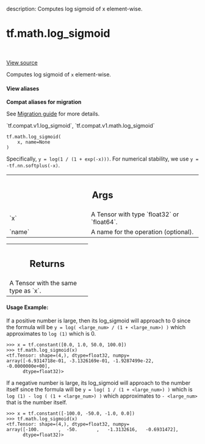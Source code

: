 description: Computes log sigmoid of x element-wise.

<div itemscope itemtype="http://developers.google.com/ReferenceObject">
<meta itemprop="name" content="tf.math.log_sigmoid" />
<meta itemprop="path" content="Stable" />
</div>

# tf.math.log_sigmoid

<!-- Insert buttons and diff -->

<table class="tfo-notebook-buttons tfo-api nocontent" align="left">

</table>

<a target="_blank" href="/code/stable/tensorflow/python/ops/math_ops.py">View source</a>



Computes log sigmoid of `x` element-wise.

<section class="expandable">
  <h4 class="showalways">View aliases</h4>
  <p>
<b>Compat aliases for migration</b>
<p>See
<a href="https://www.tensorflow.org/guide/migrate">Migration guide</a> for
more details.</p>
<p>`tf.compat.v1.log_sigmoid`, `tf.compat.v1.math.log_sigmoid`</p>
</p>
</section>

<pre class="devsite-click-to-copy prettyprint lang-py tfo-signature-link">
<code>tf.math.log_sigmoid(
    x, name=None
)
</code></pre>



<!-- Placeholder for "Used in" -->

Specifically, `y = log(1 / (1 + exp(-x)))`.  For numerical stability,
we use `y = -tf.nn.softplus(-x)`.

<!-- Tabular view -->
 <table class="responsive fixed orange">
<colgroup><col width="214px"><col></colgroup>
<tr><th colspan="2"><h2 class="add-link">Args</h2></th></tr>

<tr>
<td>
`x`
</td>
<td>
A Tensor with type `float32` or `float64`.
</td>
</tr><tr>
<td>
`name`
</td>
<td>
A name for the operation (optional).
</td>
</tr>
</table>



<!-- Tabular view -->
 <table class="responsive fixed orange">
<colgroup><col width="214px"><col></colgroup>
<tr><th colspan="2"><h2 class="add-link">Returns</h2></th></tr>
<tr class="alt">
<td colspan="2">
A Tensor with the same type as `x`.
</td>
</tr>

</table>



#### Usage Example:



If a positive number is large, then its log_sigmoid will approach to 0 since
the formula will be `y = log( <large_num> / (1 + <large_num>) )` which
approximates to `log (1)` which is 0.

```
>>> x = tf.constant([0.0, 1.0, 50.0, 100.0])
>>> tf.math.log_sigmoid(x)
<tf.Tensor: shape=(4,), dtype=float32, numpy=
array([-6.9314718e-01, -3.1326169e-01, -1.9287499e-22, -0.0000000e+00],
      dtype=float32)>
```

If a negative number is large, its log_sigmoid will approach to the number
itself since the formula will be `y = log( 1 / (1 + <large_num>) )` which is
`log (1) - log ( (1 + <large_num>) )` which approximates to `- <large_num>`
that is the number itself.

```
>>> x = tf.constant([-100.0, -50.0, -1.0, 0.0])
>>> tf.math.log_sigmoid(x)
<tf.Tensor: shape=(4,), dtype=float32, numpy=
array([-100.       ,  -50.       ,   -1.3132616,   -0.6931472],
      dtype=float32)>
```